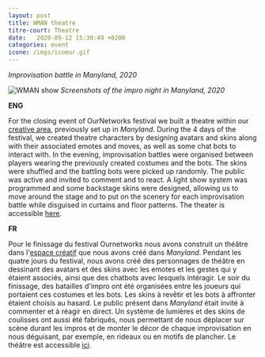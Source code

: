 ```yaml
---
layout: post
title: WMAN theatre
titre-court: Theatre
date:   2020-09-12 15:30:49 +0200
categories: event
icone: /imgs/icoeur.gif
---
```

*Improvisation battle in Manyland, 2020*

![WMAN show]({{site.imgurl}}/wmanshow.gif)
*Screenshots of the impro night in Manyland, 2020*

**ENG**

For the closing event of OurNetworks festival we built a theatre within our [creative area](http://wman.monster/event/2020/09/09/Play2PlayEvent.html), previously set up in *Manyland*. 
During the 4 days of the festival, we created theatre characters by designing avatars and skins along with their associated emotes and moves,
as well as some chat bots to interact with. In the evening, improvisation battles were organised between players wearing the previously 
created costumes and the bots. The skins were shuffled and the battling bots were picked up randomly. The public was active and invited 
to comment and to react. A light show system was programmed and some backstage skins were designed, allowing us to move around the stage 
and to put on the scenery for each improvisation battle while disguised in curtains and floor patterns. The theater is accessible [here](http://manyland.com/wmanbuild).


**FR**

Pour le finissage du festival Ournetworks nous avons construit un théâtre dans l'[espace créatif](http://wman.monster/event/2020/09/09/Play2PlayEvent.html) que nous avons créé dans *Manyland*.
Pendant les quatre jours du festival, nous avons créé des personnages de théâtre en dessinant des avatars et des skins avec les emotes et les gestes qui
y étaient associés, ainsi que des chatbots avec lesquels intéragir. Le soir du finissage, des batailles d'impro ont été organisées entre les joueurs
qui portaient ces costumes et les bots. Les skins à revêtir et les bots à affronter étaient choisis au hasard. Le public présent dans *Manyland* était invité à 
commenter et à réagir en direct. Un système de lumières et des skins de coulisses ont aussi
été fabriqués, nous permettant de nous déplacer sur scène durant les impros et de monter le décor de chaque improvisation en nous déguisant,
par exemple, en rideaux ou en motifs de plancher. Le théâtre est accessible [ici](http://manyland.com/wmanbuild).
